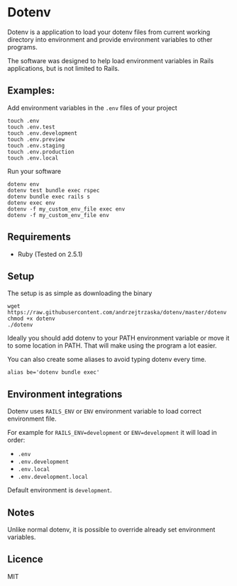 # Dotenv

Dotenv is a application to load your dotenv files from current working directory into environment and provide environment variables to other programs.

The software was designed to help load environment variables in Rails applications, but is not limited to Rails.

## Examples:

Add environment variables in the `.env` files of your project

    touch .env
    touch .env.test
    touch .env.development
    touch .env.preview
    touch .env.staging
    touch .env.production
    touch .env.local

Run your software

    dotenv env
    dotenv test bundle exec rspec
    dotenv bundle exec rails s
    dotenv exec env
    dotenv -f my_custom_env_file exec env
    dotenv -f my_custom_env_file env

## Requirements

- Ruby (Tested on 2.5.1)

## Setup

The setup is as simple as downloading the binary

    wget https://raw.githubusercontent.com/andrzejtrzaska/dotenv/master/dotenv
    chmod +x dotenv
    ./dotenv

Ideally you should add dotenv to your PATH environment variable or move it to some location in PATH. That will make using the program a lot easier.

You can also create some aliases to avoid typing dotenv every time.

    alias be='dotenv bundle exec'

## Environment integrations

Dotenv uses `RAILS_ENV` or `ENV` environment variable to load correct environment file.

For example for `RAILS_ENV=development` or `ENV=development` it will load in order:

- `.env`
- `.env.development`
- `.env.local`
- `.env.development.local`

Default environment is `development`.

## Notes

Unlike normal dotenv, it is possible to override already set environment variables.

## Licence

MIT
